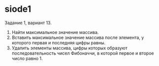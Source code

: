 # siode1
Задание 1, вариант 13. 
1.	Найти максимальное значение массива.
2.	Вставить максимальное значение массива после элемента, у которого первая и последняя цифры равны.
3.	Удалить элементы массива, цифры которых образуют последовательность чисел Фибоначчи, в которой первое и второе число равно 1.
